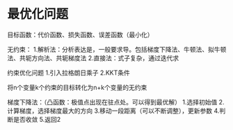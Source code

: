 # 最优化问题

目标函数：代价函数、损失函数、误差函数（最小化）

无约束：
1.解析法：分析表达是，一般要求导。包括梯度下降法、牛顿法、拟牛顿法、共轭方向法、共轭梯度法
2.直接法：式子复杂，通过迭代求

约束优化问题
1.引入拉格朗日乘子
2.KKT条件

将n个变量k个约束的目标转化为n+k个变量的无约束

梯度下降法：（凸函数：极值点出现在驻点处。可以得到最优解）
1.选择初始值
2.计算梯度，选择梯度最大的方向
3.移动一段距离（可以不断调整），更新参数
4.判断是否收敛
5.返回2

